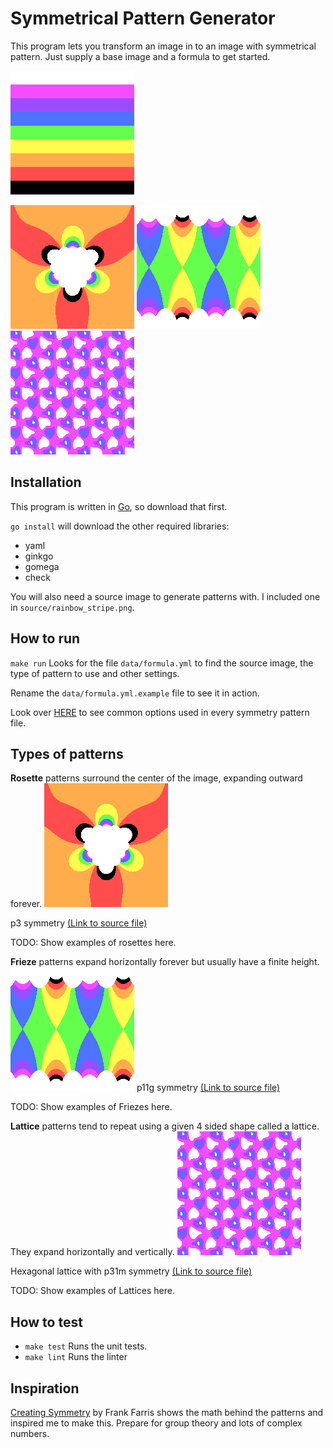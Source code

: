 # Symmetrical Pattern Generator
This program lets you transform an image in to an image with symmetrical pattern. Just supply a base image and a formula to get started.

![Image with 7 horizontal stripes creating the rainbow with white on top and black on the bottom. Rainbow Stripe](example/rainbow_stripe.png)

![Transformed rainbow stripe image into rosette with 3 rotational symmetry](example/rainbow_stripe_rosette_1.png)
![Transformed rainbow stripe image into frieze with p11g symmetry, with blue and yellow hourglasses in a green background](example/rainbow_stripe_frieze_p11g.png)
![Transformed rainbow stripe image into hexagonal lattice with p31m symmetry, with purple, indigo and blue nodes against a transparent background](example/rainbow_stripe_lattice_hexagonal_p31m.png)

## Installation
This program is written in [Go](https://golang.org/), so download that first.

`go install` will download the other required libraries:
- yaml
- ginkgo
- gomega
- check

You will also need a source image to generate patterns with. I included one in `source/rainbow_stripe.png`.

## How to run
`make run` Looks for the file `data/formula.yml` to find the source image, the type of pattern to use and other settings.

Rename the `data/formula.yml.example` file to see it in action.

Look over [HERE](docs/common_options.md) to see common options used in every symmetry pattern file.

## Types of patterns
**Rosette** patterns surround the center of the image, expanding outward forever.
![Transformed rainbow stripe image into rosette with 3 rotational symmetry](example/rainbow_stripe_rosette_1.png)

p3 symmetry [(Link to source file)](example/rainbow_stripe_rosette_1.yml)

TODO: Show examples of rosettes here.

**Frieze** patterns expand horizontally forever but usually have a finite height.
![Transformed rainbow stripe image into frieze with p11g symmetry, with blue and yellow hourglasses in a green background](example/rainbow_stripe_frieze_p11g.png)
p11g symmetry [(Link to source file)](example/rainbow_stripe_frieze_p11g.yml)

TODO: Show examples of Friezes here.

**Lattice** patterns tend to repeat using a given 4 sided shape called a lattice. They expand horizontally and vertically.
![Transformed rainbow stripe image into hexagonal lattice with p31m symmetry, with purple, indigo and blue nodes against a transparent background](example/rainbow_stripe_lattice_hexagonal_p31m.png)

Hexagonal lattice with p31m symmetry [(Link to source file)](example/rainbow_stripe_lattice_hexagonal_p31m.yml)

TODO: Show examples of Lattices here.

## How to test
- `make test` Runs the unit tests.
- `make lint` Runs the linter

## Inspiration
[Creating Symmetry](https://www.amazon.com/Creating-Symmetry-Mathematics-Wallpaper-Patterns/dp/0691161739) by Frank Farris shows the 
math behind the patterns and inspired me to make this. Prepare for group theory and lots of complex numbers.
